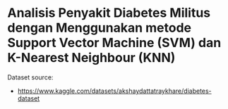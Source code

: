 # Analisis Penyakit Diabetes Militus dengan Menggunakan metode Support Vector Machine (SVM) dan K-Nearest Neighbour (KNN)

Dataset source:
- https://www.kaggle.com/datasets/akshaydattatraykhare/diabetes-dataset